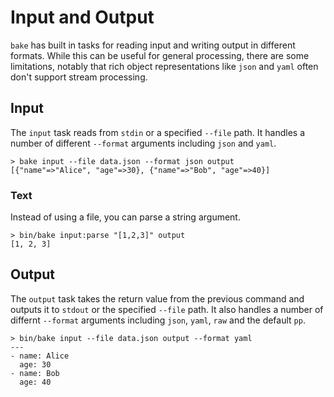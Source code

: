 # Input and Output

`bake` has built in tasks for reading input and writing output in different formats. While this can be useful for general processing, there are some limitations, notably that rich object representations like `json` and `yaml` often don't support stream processing.

## Input

The `input` task reads from `stdin` or a specified `--file` path. It handles a number of different `--format` arguments including `json` and `yaml`.

``` shell
> bake input --file data.json --format json output
[{"name"=>"Alice", "age"=>30}, {"name"=>"Bob", "age"=>40}]
```

### Text

Instead of using a file, you can parse a string argument.

``` shell
> bin/bake input:parse "[1,2,3]" output
[1, 2, 3]
```

## Output

The `output` task takes the return value from the previous command and outputs it to `stdout` or the specified `--file` path. It also handles a number of differnt `--format` arguments including `json`, `yaml`, `raw` and the default `pp`.

``` shell
> bin/bake input --file data.json output --format yaml
---
- name: Alice
  age: 30
- name: Bob
  age: 40
```
